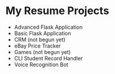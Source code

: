 # My Resume Projects

- Advanced Flask Application
- Basic Flask Application
- CRM (not begun yet)
- eBay Price Tracker
- Games (not begun yet)
- CLI Student Record Handler
- Voice Recognition Bot
